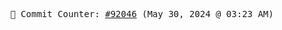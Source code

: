 <p align="center">
    <samp>
        📮 Commit Counter: <a href="https://github.com/Javascript-void0/Javascript-void0/commits/main">#92046</a> (May 30, 2024 @ 03:23 AM)
    </samp>
</p>